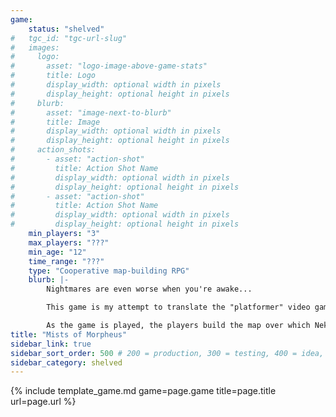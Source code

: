 ```yaml
---
game:
    status: "shelved"
#   tgc_id: "tgc-url-slug"
#   images:
#     logo:
#       asset: "logo-image-above-game-stats"
#       title: Logo
#       display_width: optional width in pixels
#       display_height: optional height in pixels
#     blurb:
#       asset: "image-next-to-blurb"
#       title: Image
#       display_width: optional width in pixels
#       display_height: optional height in pixels
#     action_shots:
#       - asset: "action-shot"
#         title: Action Shot Name
#         display_width: optional width in pixels
#         display_height: optional height in pixels
#       - asset: "action-shot"
#         title: Action Shot Name
#         display_width: optional width in pixels
#         display_height: optional height in pixels
    min_players: "3"
    max_players: "???"
    min_age: "12"
    time_range: "???"
    type: "Cooperative map-building RPG"
    blurb: |-
        Nightmares are even worse when you're awake...

        This game is my attempt to translate the "platformer" video game into a board game.  The hero of the game is Nekawa, a boy trapped in a nightmare and trying to escape.  The players each play a part of Nekawa's mind, each with a special role in helping Nekawa get out of his nightmare.

        As the game is played, the players build the map over which Nekawa must traverse.  Traps and Monsters will appear on the map which Nekawa must either defeat or go around - but the only way to escape the map and go to the next level is to defeat three traps or monsters.  Each undefeated monster on the board increases Nekawa's Terror, as does losing a fight to some monsters and traps.  If Nekawa's terror level rises too high, he'll be trapped in the nightmare forever!
title: "Mists of Morpheus"
sidebar_link: true
sidebar_sort_order: 500 # 200 = production, 300 = testing, 400 = idea, 500 = shelved
sidebar_category: shelved
---
```

{% include template_game.md game=page.game title=page.title url=page.url %}
